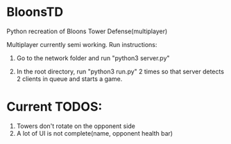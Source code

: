# BloonsTD
Python recreation of Bloons Tower Defense(multiplayer)

Multiplayer currently semi working.
Run instructions:

1. Go to the network folder and run "python3 server.py"

2. In the root directory, run "python3 run.py" 2 times so that server detects 2 clients in queue and starts a game.

# Current TODOS:

1. Towers don't rotate on the opponent side
2. A lot of UI is not complete(name, opponent health bar)
